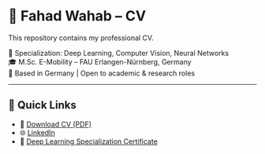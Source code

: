 # 📄 Fahad Wahab – CV

This repository contains my professional CV.

🧠 Specialization: Deep Learning, Computer Vision, Neural Networks  
🎓 M.Sc. E-Mobility – FAU Erlangen-Nürnberg, Germany  
📍 Based in Germany | Open to academic & research roles

---

## 🔗 Quick Links
- 📄 [Download CV (PDF)](./Fahad_Wahab_CV.pdf)
- 🌐 [LinkedIn](https://www.linkedin.com/in/fahadw2000)
- 🧾 [Deep Learning Specialization Certificate](https://www.credly.com/badges/bdf25bd7-35c8-44c8-9a0b-b4fa9c46cb7e/public_url)
